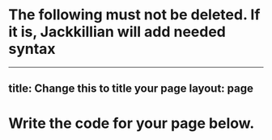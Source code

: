 # The following must not be deleted. If it is, Jackkillian will add needed syntax
---
title: Change this to title your page
layout: page
---

# Write the code for your page below.
